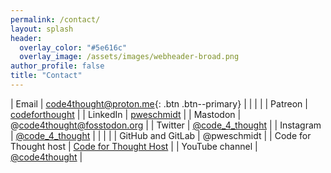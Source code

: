 ```yaml
---
permalink: /contact/
layout: splash
header:
  overlay_color: "#5e616c"
  overlay_image: /assets/images/webheader-broad.png
author_profile: false
title: "Contact"
---
```




| Email | [code4thought@proton.me](mailto:code4thought@proton.me){: .btn .btn--primary} |
| | |
| Patreon | [codeforthought](https://www.patreon.com/codeforthought) |
| LinkedIn | [pweschmidt](https://www.linkedin.com/in/pweschmidt/) |
| Mastodon | @code4thought@fosstodon.org | 
| Twitter | [@code_4_thought](https://twitter.com/code_4_thought)  | 
| Instagram | [@code_4_thought](https://www.instagram.com/code_4_thought/) |
| | |
| GitHub and GitLab | @pweschmidt | 
| Code for Thought host | [Code for Thought Host](https://codeforthought.buzzsprout.com) |
| YouTube channel | [@code4thought](https://www.youtube.com/@code4thought) |




